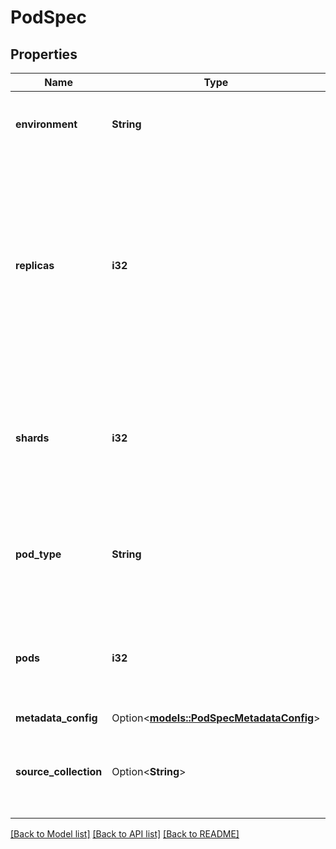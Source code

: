 # PodSpec

## Properties

Name | Type | Description | Notes
------------ | ------------- | ------------- | -------------
**environment** | **String** | The environment where the index is hosted. | 
**replicas** | **i32** | The number of replicas. Replicas duplicate your index. They provide higher availability and throughput. Replicas can be scaled up or down as your needs change. | [default to 1]
**shards** | **i32** | The number of shards. Shards split your data across multiple pods so you can fit more data into an index. | [default to 1]
**pod_type** | **String** | The type of pod to use. One of `s1`, `p1`, or `p2` appended with `.` and one of `x1`, `x2`, `x4`, or `x8`. | [default to p1.x1]
**pods** | **i32** | The number of pods to be used in the index. This should be equal to `shards` x `replicas`.' | [default to 1]
**metadata_config** | Option<[**models::PodSpecMetadataConfig**](PodSpec_metadata_config.md)> |  | [optional]
**source_collection** | Option<**String**> | The name of the collection to be used as the source for the index. | [optional]

[[Back to Model list]](../README.md#documentation-for-models) [[Back to API list]](../README.md#documentation-for-api-endpoints) [[Back to README]](../README.md)


